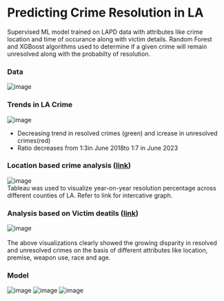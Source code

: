 # Predicting Crime Resolution in LA
Supervised ML model trained on LAPD data with attributes like crime location and time of occurance along with victim details. Random Forest and XGBoost algorithms used to determine if a given crime will remain unresolved along with the probabilty of resolution.
### Data
![image](https://github.com/user-attachments/assets/b14a7b30-0390-4e68-984b-bc144bfd6c24)

### Trends in LA Crime 
![image](https://github.com/user-attachments/assets/e4e1d475-9ae1-4099-92b9-0b650a8fd4e2)
<br>
* Decreasing trend in resolved crimes (green) and icrease in unresolved crimes(red)
* Ratio decreases from 1:3in June 2018to 1:7 in June 2023

### Location based crime analysis ([link](https://public.tableau.com/app/profile/anurima.saha/viz/UNRESOLVEDCRIME_LA_AREAS/URESOLVEDCRIME))
![image](https://github.com/user-attachments/assets/6fc08963-93be-4637-89ce-36b20799542e)
<br>
Tableau was used to visualize year-on-year resolution percentage across different counties of LA. Refer to link for intercative graph.

### Analysis based on Victim deatils ([link](https://public.tableau.com/app/profile/anurima.saha/viz/WEAPONUSEANDRACE/VICTIMDEMOGRAPHICS))
![image](https://github.com/user-attachments/assets/a9702507-28af-4a7b-b668-aa71869ed0bd)
<br>
<br>
The above visualizations clearly showed the growing disparity in resolved and unresolved crimes on the basis of different attributes like location, premise, weapon use, race and age.

### Model
![image](https://github.com/user-attachments/assets/5ebc933c-b511-49bd-a58d-230c5f18f0ba)
![image](https://github.com/user-attachments/assets/4b0c4cfd-a676-4026-b621-e1ca9b1990ed)
![image](https://github.com/user-attachments/assets/3e98452e-1879-4a53-b032-4955d6ff9d51)



